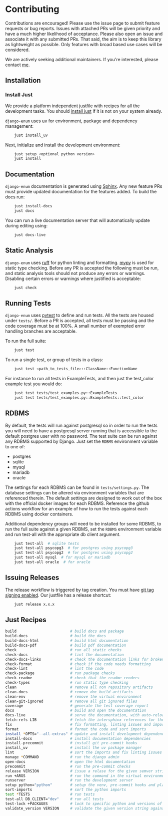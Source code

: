 # Contributing

Contributions are encouraged! Please use the issue page to submit feature requests or bug reports. Issues with attached PRs will be given priority and have a much higher likelihood of acceptance. Please also open an issue and associate it with any submitted PRs. That said, the aim is to keep this library as lightweight as possible. Only features with broad based use cases will be considered.

We are actively seeking additional maintainers. If you're interested, please contact [me](https://github.com/bckohan).


## Installation

### Install Just

We provide a platform independent justfile with recipes for all the development tasks. You should [install just](https://just.systems/man/en/installation.html) if it is not on your system already.

`django-enum` uses [uv](https://docs.astral.sh/uv) for environment, package and dependency management:

```bash
    just install_uv
```

Next, initialize and install the development environment:

```bash
    just setup <optional python version>
    just install
```

## Documentation

`django-enum` documentation is generated using [Sphinx](https://www.sphinx-doc.org). Any new feature PRs must provide updated documentation for the features added. To build the docs run:

```bash
    just install-docs
    just docs
```

You can run a live documentation server that will automatically update during editing using:

```bash
    just docs-live
```

## Static Analysis

`django-enum` uses [ruff](https://docs.astral.sh/ruff) for python linting and formatting. [mypy](http://mypy-lang.org) is used for static type checking. Before any PR is accepted the following must be run, and static analysis tools should not produce any errors or warnings. Disabling certain errors or warnings where justified is acceptable:

```bash
    just check
```

## Running Tests

`django-enum` uses [pytest](https://docs.pytest.org/) to define and run tests. All the tests are housed under ``tests/``. Before a PR is accepted, all tests must be passing and the code coverage must be at 100%. A small number of exempted error handling branches are acceptable.

To run the full suite:

```bash
    just test
```

To run a single test, or group of tests in a class:

```bash
    just test <path_to_tests_file>::ClassName::FunctionName
```

For instance to run all tests in ExampleTests, and then just the
test_color example test you would do:

```bash
    just test tests/test_examples.py::ExampleTests
    just test tests/test_examples.py::ExampleTests::test_color
```

## RDBMS

By default, the tests will run against postgresql so in order to run the tests you will need to have a postgresql server running that is accessible to the default postgres user with no password. The test suite can be run against any RDBMS supported by Django. Just set the ``RDBMS`` environment variable to one of:

  * postgres
  * sqlite
  * mysql
  * mariadb
  * oracle

The settings for each RDBMS can be found in ``tests/settings.py``. The database settings can be altered via environment variables that are referenced therein. The default settings are designed to work out of the box with the official docker images for each RDBMS. Reference the github actions workflow for an example of how to run the tests against each RDBMS using docker containers.

Additional dependency groups will need to be installed for some RDBMS, to run the full suite against a given RDBMS, set the ``RDBMS`` environment variable and run test-all with the appropriate db client argument.

```bash
    just test-all  # sqlite tests
    just test-all psycopg3  # for postgres using psycopg3
    just test-all psycopg2  # for postgres using psycopg2
    just test-all mysql  # for mysql or mariadb
    just test-all oracle  # for oracle
```

## Issuing Releases

The release workflow is triggered by tag creation. You must have [git tag signing enabled](https://docs.github.com/en/authentication/managing-commit-signature-verification/signing-commits). Our justfile has a release shortcut:

```bash
    just release x.x.x
```

## Just Recipes

```bash
build                        # build docs and package
build-docs                   # build the docs
build-docs-html              # build html documentation
build-docs-pdf               # build pdf documentation
check                        # run all static checks
check-docs                   # lint the documentation
check-docs-links             # check the documentation links for broken links
check-format                 # check if the code needs formatting
check-lint                   # lint the code
check-package                # run package checks
check-readme                 # check that the readme renders
check-types                  # run static type checking
clean                        # remove all non repository artifacts
clean-docs                   # remove doc build artifacts
clean-env                    # remove the virtual environment
clean-git-ignored            # remove all git ignored files
coverage                     # generate the test coverage report
docs                         # build and open the documentation
docs-live                    # serve the documentation, with auto-reload
fetch-refs LIB               # fetch the intersphinx references for the given package
fix                          # fix formatting, linting issues and import sorting
format                       # format the code and sort imports
install *OPTS="--all-extras" # update and install development dependencies
install-docs                 # install documentation dependencies
install-precommit            # install git pre-commit hooks
install_uv                   # install the uv package manager
lint                         # sort the imports and fix linting issues
manage *COMMAND              # run the django admin
open-docs                    # open the html documentation
precommit                    # run the pre-commit checks
release VERSION              # issue a relase for the given semver string (e.g. 2.1.0)
run +ARGS                    # run the command in the virtual environment
runserver                    # run the development server
setup python="python"        # setup the venv, pre-commit hooks and playwright dependencies
sort-imports                 # sort the python imports
test *TESTS                  # run tests
test-all DB_CLIENT="dev"     # run all tests
test-lock +PACKAGES          # lock to specific python and versions of given dependencies
validate_version VERSION     # validate the given version string against the lib version
```
